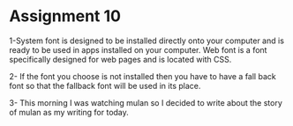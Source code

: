 # Assignment 10

1-System font is designed to be installed directly onto your computer and is ready to be used in apps installed on your computer. Web font is a font specifically designed for web pages and is located with CSS.

2- If the font you choose is not installed then you have to have a fall back font so that the fallback font will be used in its place.

3- This morning I was watching mulan so I decided to write about the story of mulan as my writing for today.
